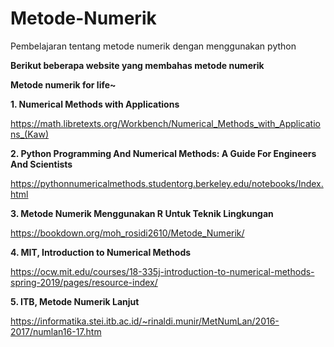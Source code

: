 # Metode-Numerik
Pembelajaran tentang metode numerik dengan menggunakan python

**Berikut beberapa website yang membahas metode numerik**

**Metode numerik for life~**

**1. Numerical Methods with Applications**

https://math.libretexts.org/Workbench/Numerical_Methods_with_Applications_(Kaw)

**2. Python Programming And Numerical Methods: A Guide For Engineers And Scientists**

https://pythonnumericalmethods.studentorg.berkeley.edu/notebooks/Index.html

**3. Metode Numerik Menggunakan R Untuk Teknik Lingkungan**

https://bookdown.org/moh_rosidi2610/Metode_Numerik/

**4. MIT, Introduction to Numerical Methods**

https://ocw.mit.edu/courses/18-335j-introduction-to-numerical-methods-spring-2019/pages/resource-index/

**5. ITB, Metode Numerik Lanjut**

https://informatika.stei.itb.ac.id/~rinaldi.munir/MetNumLan/2016-2017/numlan16-17.htm
